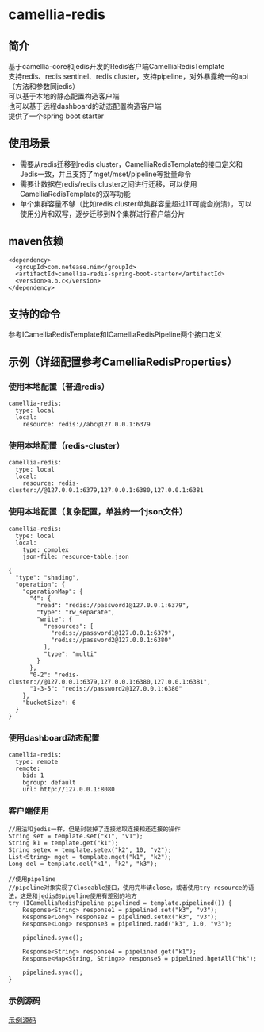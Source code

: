 
# camellia-redis 
## 简介
基于camellia-core和jedis开发的Redis客户端CamelliaRedisTemplate  
支持redis、redis sentinel、redis cluster，支持pipeline，对外暴露统一的api（方法和参数同jedis）    
可以基于本地的静态配置构造客户端  
也可以基于远程dashboard的动态配置构造客户端  
提供了一个spring boot starter  

## 使用场景
* 需要从redis迁移到redis cluster，CamelliaRedisTemplate的接口定义和Jedis一致，并且支持了mget/mset/pipeline等批量命令    
* 需要让数据在redis/redis cluster之间进行迁移，可以使用CamelliaRedisTemplate的双写功能    
* 单个集群容量不够（比如redis cluster单集群容量超过1T可能会崩溃），可以使用分片和双写，逐步迁移到N个集群进行客户端分片  

## maven依赖
```
<dependency>
  <groupId>com.netease.nim</groupId>
  <artifactId>camellia-redis-spring-boot-starter</artifactId>
  <version>a.b.c</version>
</dependency>
```

## 支持的命令
参考ICamelliaRedisTemplate和ICamelliaRedisPipeline两个接口定义

## 示例（详细配置参考CamelliaRedisProperties）

### 使用本地配置（普通redis）
```
camellia-redis:
  type: local
  local:
    resource: redis://abc@127.0.0.1:6379
```
### 使用本地配置（redis-cluster）
```
camellia-redis:
  type: local
  local:
    resource: redis-cluster://@127.0.0.1:6379,127.0.0.1:6380,127.0.0.1:6381
```
### 使用本地配置（复杂配置，单独的一个json文件）  
```
camellia-redis:
  type: local
  local:
    type: complex
    json-file: resource-table.json
```
```
{
  "type": "shading",
  "operation": {
    "operationMap": {
      "4": {
        "read": "redis://password1@127.0.0.1:6379",
        "type": "rw_separate",
        "write": {
          "resources": [
            "redis://password1@127.0.0.1:6379",
            "redis://password2@127.0.0.1:6380"
          ],
          "type": "multi"
        }
      },
      "0-2": "redis-cluster://@127.0.0.1:6379,127.0.0.1:6380,127.0.0.1:6381",
      "1-3-5": "redis://password2@127.0.0.1:6380"
    },
    "bucketSize": 6
  }
}
```
### 使用dashboard动态配置
```
camellia-redis:
  type: remote
  remote:
    bid: 1
    bgroup: default
    url: http://127.0.0.1:8080
```

### 客户端使用
```
//用法和jedis一样，但是封装掉了连接池取连接和还连接的操作
String set = template.set("k1", "v1");
String k1 = template.get("k1");
String setex = template.setex("k2", 10, "v2");
List<String> mget = template.mget("k1", "k2");
Long del = template.del("k1", "k2", "k3");

//使用pipeline
//pipeline对象实现了Closeable接口，使用完毕请close，或者使用try-resource的语法，这是和jedis的pipeline使用有差别的地方
try (ICamelliaRedisPipeline pipelined = template.pipelined()) {
    Response<String> response1 = pipelined.set("k3", "v3");
    Response<Long> response2 = pipelined.setnx("k3", "v3");
    Response<Long> response3 = pipelined.zadd("k3", 1.0, "v3");

    pipelined.sync();

    Response<String> response4 = pipelined.get("k1");
    Response<Map<String, String>> response5 = pipelined.hgetAll("hk");

    pipelined.sync();
}
```
### 示例源码
[示例源码](/camellia-samples/camellia-hbase-samples)